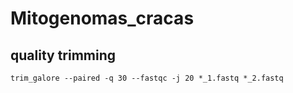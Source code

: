 # Mitogenomas_cracas

## quality trimming

```
trim_galore --paired -q 30 --fastqc -j 20 *_1.fastq *_2.fastq
```
